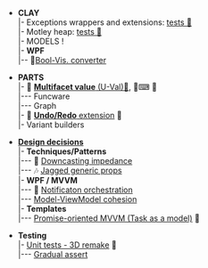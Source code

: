 + **CLAY**\
|- Exceptions wrappers and extensions: [tests 🧪](src/TuttiFrutti/ClayTests/Errors)\
|- Motley heap: [tests 🧪](src/TuttiFrutti/AbcStructTests/Heaps)\
|- MODELS !\
|- **WPF**\
|-- 📃[Bool-Vis. converter](README+/snippets/wpf/bool2viz_improved.md)

+ **PARTS**\
|- 💠 [**Multifacet value** (U-Val)📃](README+/projects/U-Val), 🧪⌨ 🔢 \
|--- Funcware\
|--- Graph\
|- 🔄 [**Undo/Redo** extension](README+/projects/Rvrs) 🚧\
|- Variant builders

+ [**Design decisions**](README+/decisions)\
|- **Techniques/Patterns**\
|--- 🎢 [Downcasting impedance](README+/decisions/cs-downcast_impedance.md)\
|--- 🎶 [Jagged generic props](README+/decisions/cs-jagged_props.md)\
|- **WPF / MVVM**\
|--- 📢 [Notificaton orchestration](README+/decisions/mvvm/mvvm-notification_orchestration.md)\
|--- [Model-ViewModel cohesion](README+/decisions/mvvm/mvvm-vmodel_cohesion.md)\
|- **Templates**\
|--- [Promise-oriented MVVM (Task as a model)](README+/decisions/cs-think_tasks.md) 🚧

+ **Testing**\
|- [Unit tests - 3D remake](README+/decisions/testing/test3D) 🚧\
|--- [Gradual assert](README+/decisions/testing/test3D/ut-gradual_assert.md)
